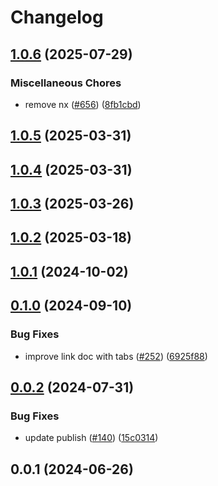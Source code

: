 # Changelog


## [1.0.6](https://github.com/ogcio/govie-ds/compare/prettier-config-v1.0.5...prettier-config-v1.0.6) (2025-07-29)


### Miscellaneous Chores

* remove nx ([#656](https://github.com/ogcio/govie-ds/issues/656)) ([8fb1cbd](https://github.com/ogcio/govie-ds/commit/8fb1cbdc69b1b21d8bb4408837ba334d23303fe3))

## [1.0.5](https://github.com/ogcio/govie-ds/compare/prettier-config-v1.0.4...prettier-config-v1.0.5) (2025-03-31)

## [1.0.4](https://github.com/ogcio/govie-ds/compare/prettier-config-v1.0.3...prettier-config-v1.0.4) (2025-03-31)

## [1.0.3](https://github.com/ogcio/govie-ds/compare/prettier-config-v1.0.2...prettier-config-v1.0.3) (2025-03-26)

## [1.0.2](https://github.com/ogcio/govie-ds/compare/prettier-config-v1.0.1...prettier-config-v1.0.2) (2025-03-18)

## [1.0.1](https://github.com/ogcio/govie-ds/compare/prettier-config-v1.0.0...prettier-config-v1.0.1) (2024-10-02)

## [0.1.0](https://github.com/ogcio/govie-ds/compare/@ogcio/design-system-prettier-config-0.0.2...@ogcio/design-system-prettier-config-0.1.0) (2024-09-10)


### Bug Fixes

* improve link doc with tabs ([#252](https://github.com/ogcio/govie-ds/issues/252)) ([6925f88](https://github.com/ogcio/govie-ds/commit/6925f88ee92b7fbc717731cb550a7fe5efa636c4))

## [0.0.2](https://github.com/ogcio/govie-ds/compare/@ogcio/design-system-prettier-config-0.0.1...@ogcio/design-system-prettier-config-0.0.2) (2024-07-31)


### Bug Fixes

* update publish ([#140](https://github.com/ogcio/govie-ds/issues/140)) ([15c0314](https://github.com/ogcio/govie-ds/commit/15c0314f4e80ddada32da80ae5b9d088612eb256))



## 0.0.1 (2024-06-26)
